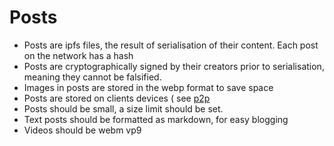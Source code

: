 # Posts
- Posts are ipfs files, the result of serialisation of their content. Each post on the network has a hash
- Posts are cryptographically signed by their creators prior to serialisation, meaning they cannot be falsified.
- Images in posts are stored in the webp format to save space
- Posts are stored on clients devices ( see [p2p](p2p.md)
- Posts should be small, a size limit should be set.
- Text posts should be formatted as markdown, for easy blogging
- Videos should be webm vp9
